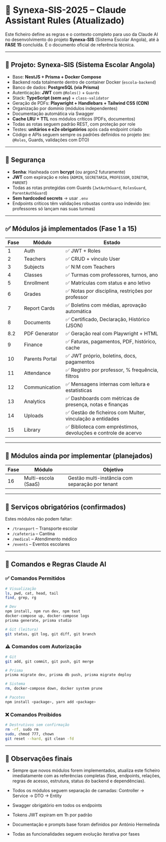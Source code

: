 # 📘 Synexa-SIS-2025 – Claude Assistant Rules (Atualizado)

Este ficheiro define as regras e o contexto completo para uso da Claude AI no desenvolvimento do projeto **Synexa-SIS** (Sistema Escolar Angola), até à **FASE 15** concluída. É o documento oficial de referência técnica.

---

## 🧱 Projeto: Synexa-SIS (Sistema Escolar Angola)

- Base: **NestJS + Prisma + Docker Compose**
- Backend roda totalmente dentro de container Docker (`escola-backend`)
- Banco de dados: **PostgreSQL (via Prisma)**
- Autenticação: **JWT** com `@Roles()` + `Guards`
- Stack: **TypeScript (sem `any`)** + `class-validator`
- Geração de PDFs: **Playwright + Handlebars + Tailwind CSS (CDN)**
- Organização por domínio (módulos independentes)
- Documentação automática via Swagger
- **Cache LRU + TTL** nos módulos críticos (PDFs, documentos)
- Todas as rotas seguem padrão REST, com proteção por role
- Testes: **unitários e e2e obrigatórios** após cada endpoint criado
- Código e APIs seguem sempre os padrões definidos no projeto (ex: `@Roles`, Guards, validações com DTO)


---

## 🔐 Segurança

- **Senha**: Hasheada com **bcrypt** (ou argon2 futuramente)
- **JWT** com expiração e roles (`ADMIN`, `SECRETARIA`, `PROFESSOR`, `DIRETOR`, `PARENT`)
- Todas as rotas protegidas com Guards (`JwtAuthGuard`, `RolesGuard`, `ParentAuthGuard`)
- **Sem hardcoded secrets** → usar `.env`
- Endpoints críticos têm validações robustas contra uso indevido (ex: professores só lançam nas suas turmas)


---

## ✅ Módulos já implementados (Fase 1 a 15)

| Fase | Módulo              | Estado |
|------|---------------------|--------|
| 1    | Auth                | ✅ JWT + Roles
| 2    | Teachers            | ✅ CRUD + vínculo User
| 3    | Subjects            | ✅ N:M com Teachers
| 4    | Classes             | ✅ Turmas com professores, turnos, ano
| 5    | Enrollment          | ✅ Matrículas com status e ano letivo
| 6    | Grades              | ✅ Notas por disciplina, restrições por professor
| 7    | Report Cards        | ✅ Boletins com médias, aprovação automática
| 8    | Documents           | ✅ Certificado, Declaração, Histórico (JSON)
| 8.2  | PDF Generator       | ✅ Geração real com Playwright + HTML
| 9    | Finance             | ✅ Faturas, pagamentos, PDF, histórico, cache
| 10   | Parents Portal      | ✅ JWT próprio, boletins, docs, pagamentos
| 11   | Attendance          | ✅ Registro por professor, % frequência, filtros
| 12   | Communication       | ✅ Mensagens internas com leitura e estatísticas
| 13   | Analytics           | ✅ Dashboards com métricas de presença, notas e finanças
| 14   | Uploads             | ✅ Gestão de ficheiros com Multer, vinculação a entidades
| 15   | Library             | ✅ Biblioteca com empréstimos, devoluções e controle de acervo


---

## 🚧 Módulos ainda por implementar (planejados)

| Fase | Módulo               | Objetivo |
|------|----------------------|----------|
| 16   | Multi-escola (SaaS)  | Gestão multi-instância com separação por tenant


---

## 🏥 Serviços obrigatórios (confirmados)

Estes módulos não podem faltar:

- `/transport` – Transporte escolar
- `/cafeteria` – Cantina
- `/medical` – Atendimento médico
- `/events` – Eventos escolares


---

## 🚨 Comandos e Regras Claude AI

### ✅ Comandos Permitidos
```bash
# Visualização
ls, pwd, cat, head, tail
find, grep, rg

# Dev
npm install, npm run dev, npm test
docker-compose up, docker-compose logs
prisma generate, prisma studio

# Git (leitura)
git status, git log, git diff, git branch
```

### ⚠️ Comandos com Autorização
```bash
# Git
git add, git commit, git push, git merge

# Prisma
prisma migrate dev, prisma db push, prisma migrate deploy

# Sistema
rm, docker-compose down, docker system prune

# Pacotes
npm install <package>, yarn add <package>
```

### ❌ Comandos Proibidos
```bash
# Destrutivos sem confirmação
rm -rf, sudo rm
sudo, chmod 777, chown
git reset --hard, git clean -fd
```


---

## 📄 Observações finais

- Sempre que novos módulos forem implementados, atualiza este ficheiro imediatamente com as referências completas (fase, endpoints, relações, regras de acesso, estrutura, status do backend e dependências).

- Todos os módulos seguem separação de camadas: Controller → Service → DTO → Entity
- Swagger obrigatório em todos os endpoints
- Tokens JWT expiram em 1h por padrão
- Documentação e prompts base foram definidos por António Hermelinda
- Todas as funcionalidades seguem evolução iterativa por fases

